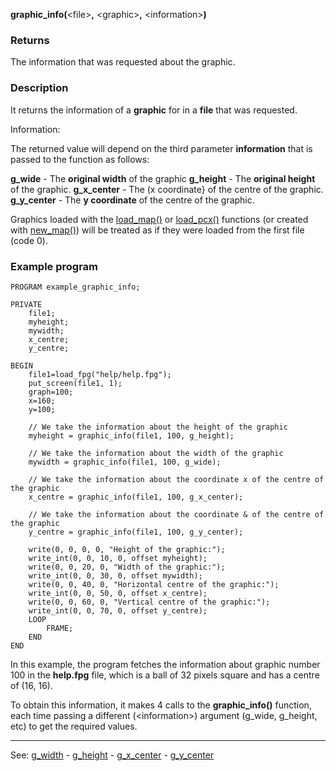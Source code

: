 **graphic_info(**&lt;file&gt;**,** &lt;graphic&gt;**,** &lt;information&gt;**)**

### Returns

The information that was requested about the graphic.

### Description

It returns the information of a **graphic** for in a **file** that was requested.

Information:

The returned value will depend on the third parameter **information** that is passed
to the function as follows:

**g_wide** - The **original width** of the graphic
**g_height** - The **original height** of the graphic.
**g_x_center** - The (x coordinate} of the centre of the graphic.
**g_y_center** - The **y coordinate** of the centre of the graphic.

Graphics loaded with the [load_map()](load_map()_forward_slash_load_pcx().md) or [load_pcx()](load_map()_forward_slash_load_pcx().md) functions
(or created with [new_map()](new_map().md)) will be treated as if they were loaded from the first
file (code 0).

### Example program
```
PROGRAM example_graphic_info;

PRIVATE
    file1;
    myheight;
    mywidth;
    x_centre;
    y_centre;

BEGIN
    file1=load_fpg("help/help.fpg");
    put_screen(file1, 1);
    graph=100;
    x=160;
    y=100;

    // We take the information about the height of the graphic
    myheight = graphic_info(file1, 100, g_height);

    // We take the information about the width of the graphic
    mywidth = graphic_info(file1, 100, g_wide);

    // We take the information about the coordinate x of the centre of the graphic
    x_centre = graphic_info(file1, 100, g_x_center);

    // We take the information about the coordinate & of the centre of the graphic
    y_centre = graphic_info(file1, 100, g_y_center);

    write(0, 0, 0, 0, "Height of the graphic:");
    write_int(0, 0, 10, 0, offset myheight);
    write(0, 0, 20, 0, "Width of the graphic:");
    write_int(0, 0, 30, 0, offset mywidth);
    write(0, 0, 40, 0, "Horizontal centre of the graphic:");
    write_int(0, 0, 50, 0, offset x_centre);
    write(0, 0, 60, 0, "Vertical centre of the graphic:");
    write_int(0, 0, 70, 0, offset y_centre);
    LOOP
        FRAME;
    END
END
```


In this example, the program fetches the information about graphic number 100 in the
**help.fpg** file, which is a ball of 32 pixels square and has a centre of (16, 16).

To obtain this information, it makes 4 calls to the **graphic_info()** function, each
time passing a different (&lt;information&gt;) argument (g_wide, g_height, etc) to get the
required values.

---------------------------------------
See: [g_width](g_wide.md) - [g_height](g_height.md) - [g_x_center](g_x_centre.md) - [g_y_center](g_y_centre.md)

